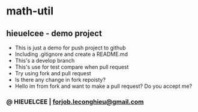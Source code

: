 # math-util
## hieuelcee - demo project
* This is just a demo for push project to github
* Including .gitignore and create a README.md 
* This's a develop branch 
* This's use for test compare when pull request
* Try using fork and pull request
* Is there any change in fork repoisty?
* Hello im from fork and want to make a pull request? Do you accept me?
### &#64; HIEUELCEE &#124; forjob.leconghieu@gmail.com
